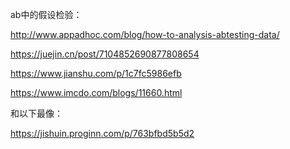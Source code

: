 ab中的假设检验：

http://www.appadhoc.com/blog/how-to-analysis-abtesting-data/

https://juejin.cn/post/7104852690877808654

https://www.jianshu.com/p/1c7fc5986efb

https://www.imcdo.com/blogs/11660.html

和以下最像：

https://jishuin.proginn.com/p/763bfbd5b5d2
